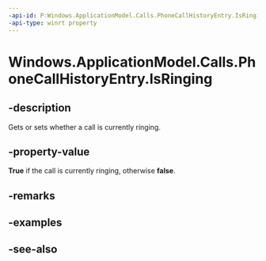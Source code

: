 ----api-id: P:Windows.ApplicationModel.Calls.PhoneCallHistoryEntry.IsRinging
-api-type: winrt property
---<!-- Property syntaxpublic bool IsRinging { get;  set; }--># Windows.ApplicationModel.Calls.PhoneCallHistoryEntry.IsRinging## -descriptionGets or sets whether a call is currently ringing.## -property-value**True** if the call is currently ringing, otherwise **false**.## -remarks## -examples## -see-also